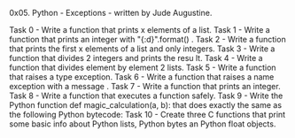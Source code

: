 0x05. Python - Exceptions - written by Jude Augustine.

Task 0 - Write a function that prints x elements of a list.
Task 1 - Write a function that prints an integer with "{:d}".format()
.
Task 2 - Write a function that prints the first x elements of a list
and only integers.
Task 3 - Write a function that divides 2 integers and prints the resu
lt.
Task 4 - Write a function that divides element by element 2 lists.
Task 5 - Write a function that raises a type exception.
Task 6 - Write a function that raises a name exception with a message
.
Task 7 - Write a function that prints an integer.
Task 8 - Write a function that executes a function safely.
Task 9 - Write the Python function def magic_calculation(a, b): that
does exactly the same as the following Python bytecode:
Task 10 - Create three C functions that print some basic info about
Python lists, Python bytes an Python float objects.
